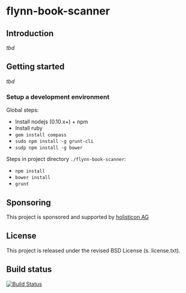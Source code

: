 flynn-book-scanner
==================

## Introduction
*tbd*

## Getting started
*tbd*

### Setup a development environment

Global steps:

* Install nodejs (0.10.x+) + npm
* Install ruby
* `gem install compass`
* `sudo npm install -g grunt-cli`
* `sudp npm install -g bower`

Steps in project directory `./flynn-book-scanner`:

* `npm install`
* `bower install`
* `grunt`

## Sponsoring
This project is sponsored and supported by [holisticon AG](http://holisticon.de/cms/About/Startseite)

## License
This project is released under the revised BSD License (s. license.txt).

## Build status

[![Build Status](https://travis-ci.org/holisticon/flynn-book-scanner.png?branch=master)](https://travis-ci.org/holisticon/flynn-book-scanner)